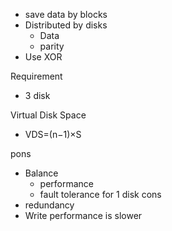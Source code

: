  - save data by blocks 
  - Distributed by disks
	  - Data
	  - parity
  - Use XOR

Requirement 
 - 3 disk


Virtual Disk Space 
 - VDS=(n−1)×S


pons 
  - Balance 
	  - performance
	  - fault tolerance for 1 disk
cons 
 - redundancy
 - Write performance is slower